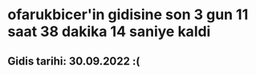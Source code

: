 # ofarukbicer'in gidisine son 3 gun 11 saat 38 dakika 14 saniye kaldi

## Gidis tarihi: 30.09.2022 :(